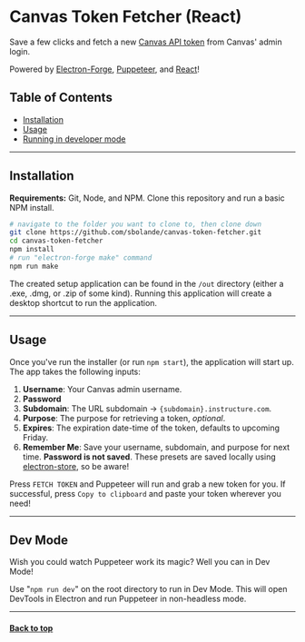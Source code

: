 # Canvas Token Fetcher (React)

Save a few clicks and fetch a new [Canvas API token](https://canvas.instructure.com/doc/api/file.oauth.html#manual-token-generation) from Canvas' admin login.

Powered by [Electron-Forge](https://www.electronforge.io/guides/framework-integration/react), [Puppeteer](https://pptr.dev/), and [React](https://reactjs.org/)!

## Table of Contents

- [Installation](#installation)
- [Usage](#usage)
- [Running in developer mode](#dev-mode)

---

## Installation

**Requirements:** Git, Node, and NPM.
Clone this repository and run a basic NPM install.

```sh
# navigate to the folder you want to clone to, then clone down
git clone https://github.com/sbolande/canvas-token-fetcher.git
cd canvas-token-fetcher
npm install
# run "electron-forge make" command
npm run make
```

The created setup application can be found in the `/out` directory (either a .exe, .dmg, or .zip of some kind).
Running this application will create a desktop shortcut to run the application.

---

## Usage

Once you've run the installer (or run `npm start`), the application will start up.
The app takes the following inputs:

1. **Username**: Your Canvas admin username.
2. **Password**
3. **Subdomain**: The URL subdomain -> `{subdomain}.instructure.com`.
4. **Purpose**: The purpose for retrieving a token, _optional_.
5. **Expires**: The expiration date-time of the token, defaults to upcoming Friday.
6. **Remember Me**: Save your username, subdomain, and purpose for next time. **Password is not saved**. These presets are saved locally using [electron-store](https://github.com/sindresorhus/electron-store#readme), so be aware!

Press `FETCH TOKEN` and Puppeteer will run and grab a new token for you. If successful, press `Copy to clipboard` and paste your token wherever you need!

---

## Dev Mode

Wish you could watch Puppeteer work its magic? Well you can in Dev Mode!

Use "`npm run dev`" on the root directory to run in Dev Mode. This will open DevTools in Electron and run Puppeteer in non-headless mode.

---

#### [Back to top](#table-of-contents)

